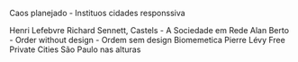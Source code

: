 Caos planejado - Instituos cidades responssiva

Henri Lefebvre
Richard Sennett,
Castels - A Sociedade em Rede
Alan Berto - Order without design - Ordem sem design
Biomemetica
Pierre Lévy
Free Private Cities
São Paulo nas alturas
